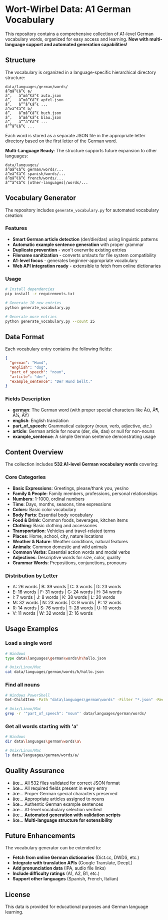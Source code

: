 ﻿# Wort-Wirbel Data: A1 German Vocabulary

This repository contains a comprehensive collection of A1-level German vocabulary words, organized for easy access and learning. **Now with multi-language support and automated generation capabilities!**

## Structure

The vocabulary is organized in a language-specific hierarchical directory structure:

```
data/languages/german/words/
â”œâ”€â”€ a/
â”‚   â”œâ”€â”€ auto.json
â”‚   â”œâ”€â”€ apfel.json
â”‚   â””â”€â”€ ...
â”œâ”€â”€ b/
â”‚   â”œâ”€â”€ buch.json
â”‚   â”œâ”€â”€ blau.json
â”‚   â””â”€â”€ ...
â””â”€â”€ ...
```

Each word is stored as a separate JSON file in the appropriate letter directory based on the first letter of the German word.

**Multi-Language Ready**: The structure supports future expansion to other languages:
```
data/languages/
â”œâ”€â”€ german/words/...
â”œâ”€â”€ spanish/words/...
â”œâ”€â”€ french/words/...
â””â”€â”€ [other-languages]/words/...
```

## Vocabulary Generator

The repository includes `generate_vocabulary.py` for automated vocabulary creation:

### Features
- **Smart German article detection** (der/die/das) using linguistic patterns
- **Automatic example sentence generation** with proper grammar
- **Duplicate prevention** - won't overwrite existing entries
- **Filename sanitization** - converts umlauts for file system compatibility
- **A1-level focus** - generates beginner-appropriate vocabulary
- **Web API integration ready** - extensible to fetch from online dictionaries

### Usage
```bash
# Install dependencies
pip install -r requirements.txt

# Generate 10 new entries
python generate_vocabulary.py

# Generate more entries
python generate_vocabulary.py --count 25
```

## Data Format

Each vocabulary entry contains the following fields:

```json
{
  "german": "Hund",
  "english": "dog",
  "part_of_speech": "noun",
  "article": "der",
  "example_sentence": "Der Hund bellt."
}
```

### Fields Description

- **german**: The German word (with proper special characters like Ã¤, Ã¶, Ã¼, ÃŸ)
- **english**: English translation
- **part_of_speech**: Grammatical category (noun, verb, adjective, etc.)
- **article**: German article for nouns (der, die, das) or null for non-nouns
- **example_sentence**: A simple German sentence demonstrating usage

## Content Overview

The collection includes **532 A1-level German vocabulary words** covering:

### Core Categories
- **Basic Expressions**: Greetings, please/thank you, yes/no
- **Family & People**: Family members, professions, personal relationships
- **Numbers**: 1-1000, ordinal numbers
- **Time**: Days, months, seasons, time expressions
- **Colors**: Basic color vocabulary
- **Body Parts**: Essential body vocabulary
- **Food & Drink**: Common foods, beverages, kitchen items
- **Clothing**: Basic clothing and accessories
- **Transportation**: Vehicles and travel-related terms
- **Places**: Home, school, city, nature locations
- **Weather & Nature**: Weather conditions, natural features
- **Animals**: Common domestic and wild animals
- **Common Verbs**: Essential action words and modal verbs
- **Adjectives**: Descriptive words for size, color, quality
- **Grammar Words**: Prepositions, conjunctions, pronouns

### Distribution by Letter
- A: 26 words | B: 39 words | C: 3 words | D: 23 words
- E: 16 words | F: 31 words | G: 24 words | H: 34 words
- I: 7 words | J: 8 words | K: 38 words | L: 20 words
- M: 32 words | N: 23 words | O: 9 words | P: 12 words
- R: 14 words | S: 76 words | T: 28 words | U: 10 words
- V: 11 words | W: 32 words | Z: 16 words

## Usage Examples

### Load a single word
```bash
# Windows
type data\languages\german\words\h\hallo.json

# Unix/Linux/Mac
cat data/languages/german/words/h/hallo.json
```

### Find all nouns
```bash
# Windows PowerShell
Get-ChildItem -Path "data\languages\german\words" -Filter "*.json" -Recurse | ForEach-Object { if ((Get-Content $_.FullName | ConvertFrom-Json).part_of_speech -eq "noun") { $_.Name } }

# Unix/Linux/Mac
grep -r '"part_of_speech": "noun"' data/languages/german/words/
```

### Get all words starting with 'a'
```bash
# Windows
dir data\languages\german\words\a\

# Unix/Linux/Mac
ls data/languages/german/words/a/
```

## Quality Assurance

- âœ… All 532 files validated for correct JSON format
- âœ… All required fields present in every entry
- âœ… Proper German special characters preserved
- âœ… Appropriate articles assigned to nouns
- âœ… Authentic German example sentences
- âœ… A1-level vocabulary selection verified
- âœ… **Automated generation with validation scripts**
- âœ… **Multi-language structure for extensibility**

## Future Enhancements

The vocabulary generator can be extended to:
- **Fetch from online German dictionaries** (Dict.cc, DWDS, etc.)
- **Integrate with translation APIs** (Google Translate, DeepL)
- **Add pronunciation data** (IPA, audio file links)
- **Include difficulty ratings** (A1, A2, B1, etc.)
- **Support other languages** (Spanish, French, Italian)

## License

This data is provided for educational purposes and German language learning.